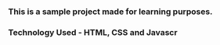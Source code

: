 ### This is a sample project made for learning purposes.
### Technology Used - HTML, CSS and Javascr